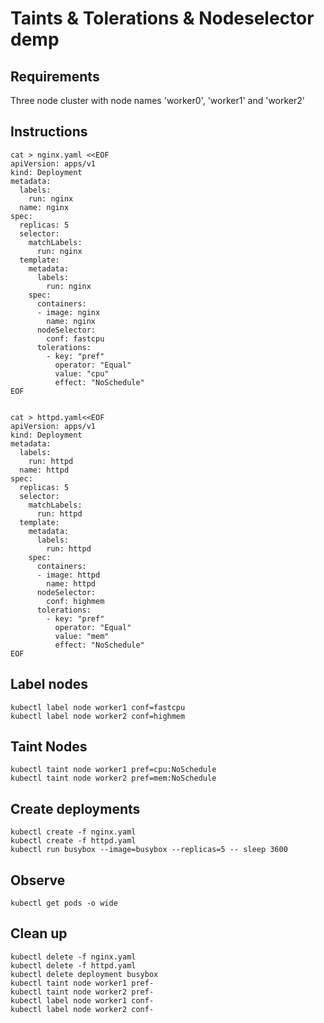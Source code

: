 # Taints & Tolerations & Nodeselector demp

## Requirements

Three node cluster with node names 'worker0', 'worker1' and 'worker2'

## Instructions

```
cat > nginx.yaml <<EOF
apiVersion: apps/v1
kind: Deployment
metadata:
  labels:
    run: nginx
  name: nginx
spec:
  replicas: 5
  selector:
    matchLabels:
      run: nginx
  template:
    metadata:
      labels:
        run: nginx
    spec:
      containers:
      - image: nginx
        name: nginx
      nodeSelector:
        conf: fastcpu
      tolerations: 
        - key: "pref"
          operator: "Equal" 
          value: "cpu"
          effect: "NoSchedule"
EOF


cat > httpd.yaml<<EOF
apiVersion: apps/v1
kind: Deployment
metadata:
  labels:
    run: httpd
  name: httpd
spec:
  replicas: 5
  selector:
    matchLabels:
      run: httpd
  template:
    metadata:
      labels:
        run: httpd
    spec:
      containers:
      - image: httpd
        name: httpd
      nodeSelector:
        conf: highmem
      tolerations: 
        - key: "pref"
          operator: "Equal" 
          value: "mem"
          effect: "NoSchedule"
EOF
```

## Label nodes

```
kubectl label node worker1 conf=fastcpu
kubectl label node worker2 conf=highmem
```

## Taint Nodes

```
kubectl taint node worker1 pref=cpu:NoSchedule
kubectl taint node worker2 pref=mem:NoSchedule
```

## Create deployments

```
kubectl create -f nginx.yaml
kubectl create -f httpd.yaml
kubectl run busybox --image=busybox --replicas=5 -- sleep 3600
```

## Observe

```
kubectl get pods -o wide
```

## Clean up

```
kubectl delete -f nginx.yaml
kubectl delete -f httpd.yaml
kubectl delete deployment busybox
kubectl taint node worker1 pref-
kubectl taint node worker2 pref-
kubectl label node worker1 conf-
kubectl label node worker2 conf-


```






